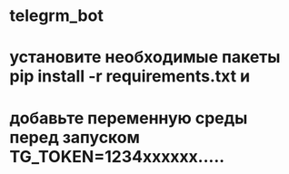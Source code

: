 # telegrm_bot
# установите необходимые пакеты pip install -r requirements.txt и
# добавьте переменную среды перед запуском TG_TOKEN=1234xxxxxx.....
